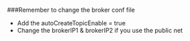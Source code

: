 ###Remember to change the broker conf file
* Add the autoCreateTopicEnable = true
* Change the brokerIP1 & brokerIP2 if you use the public net